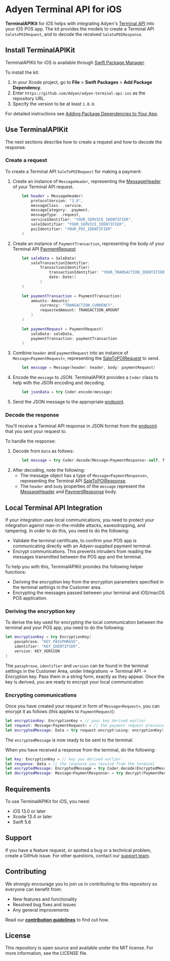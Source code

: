 # Adyen Terminal API for iOS

**TerminalAPIKit** for iOS helps with integrating Adyen's [Terminal API](https://docs.adyen.com/point-of-sale/terminal-api) into your iOS POS app. The kit provides the models to create a Terminal API `SaletoPOIRequest`, and to decode the received `SaletoPOIResponse`.

## Install TerminalAPIKit
TerminalAPIKit for iOS is available through [Swift Package Manager](https://swift.org/package-manager/). 

To install the kit:

1. In your Xcode project, go to **File** > **Swift Packages** > **Add Package Dependency**.
1. Enter `https://github.com/Adyen/adyen-terminal-api-ios` as the repository URL.
2. Specify the version to be at least `1.0.0`.

For detailed instructions see [Adding Package Dependencies to Your App](https://developer.apple.com/documentation/xcode/adding_package_dependencies_to_your_app).

## Use TerminalAPIKit
The next sections describe how to create a request and how to decode the response.

### Create a request
To create a Terminal API `SaleToPOIRequest` for making a payment:

1. Create an instance of `MessageHeader`, representing the [MessageHeader](https://docs.adyen.com/point-of-sale/terminal-api/terminal-api-reference#comadyennexomessageheader) of your Terminal API request.
   ```swift
       let header = MessageHeader(
           protocolVersion: "3.0",
           messageClass: .service,
           messageCategory: .payment,
           messageType: .request,
           serviceIdentifier: "YOUR_SERVICE_IDENTIFIER",
           saleIdentifier: "YOUR_SERVICE_IDENTIFIER",
           poiIdentifier: "YOUR_POI_IDENTIFIER"
       )
   ```
2. Create an instance of `PaymentTransaction`, representing the body of your Terminal API [PaymentRequest](https://docs.adyen.com/point-of-sale/terminal-api/terminal-api-reference#comadyennexopaymentrequest)
   ```swift
       let saleData = SaleData(
           saleTransactionIdentifier:
               TransactionIdentifier(
                   transactionIdentifier: "YOUR_TRANSACTION_IDENTIFIER",
                   date: Date()
               )
       )
       
       let paymentTransaction = PaymentTransaction(
           amounts: Amounts(
               currency: "TRANSACTION_CURRENCY",
               requestedAmount: TRANSACTION_AMOUNT
           )
       )
       
       let paymentRequest = PaymentRequest(
           saleData: saleData,
           paymentTransaction: paymentTransaction
       )
   ```
3. Combine `header` and `paymentRequest` into an instance of `Message<PaymentRequest>`, representing the [SaleToPOIRequest](https://docs.adyen.com/point-of-sale/make-a-payment#make-a-payment) to send.
   ```swift
       let message = Message(header: header, body: paymentRequest)
   ```
4. Encode the `message` to JSON. 
   TerminalAPIKit provides a `Coder` class to help with the JSON encoding and decoding.
   ```swift
       let jsonData = try Coder.encode(message)
   ```
5. Send the JSON message to the appropriate [endpoint](https://docs.adyen.com/point-of-sale/terminal-api#endpoints). 

### Decode the response
You'll receive a Terminal API response in JSON format from the [endpoint](https://docs.adyen.com/point-of-sale/terminal-apis#endpoints) that you sent your request to.

To handle the response:
 
1. Decode from `Data` as follows:
   ```swift
       let message = try Coder.decode(Message<PaymentResponse>.self, from: response)
   ```
2. After decoding, note the following:
   - The message object has a type of `Message<PaymentResponse>`, representing the Terminal API [SaleToPOIResponse](https://docs.adyen.com/point-of-sale/terminal-api-fundamentals#responses). 
   - The `header` and `body` properties of the `message` represent the [MessageHeader](https://docs.adyen.com/point-of-sale/terminal-api/terminal-api-reference#comadyennexomessageheader) and [PaymentResponse](https://docs.adyen.com/point-of-sale/terminal-api/terminal-api-reference#comadyennexopaymentresponse) body.
   
## Local Terminal API Integration

If your integration uses local communications, you need to protect your integration against man-in-the-middle attacks, eavesdropping, and tampering. In order to do this, you need to do the following:
- Validate the terminal certificate, to confirm your POS app is communicating directly with an Adyen-supplied payment terminal.
- Encrypt communications. This prevents intruders from reading the messages transmitted between the POS app and the terminal.
 
To help you with this, TerminalAPIKit provides the following helper functions:
- Deriving the encryption key from the encryption parameters specified in the terminal settings in the Customer area.
- Encrypting the messages passed between your terminal and iOS/macOS POS application.

### Deriving the encryption key
To derive the key used for encrypting the local communication between the terminal and your POS app, you need to do the following:
```swift
let encryptionKey = try EncryptionKey(
    passphrase: "KEY_PASSPHRASE",
    identifier: "KEY_IDENTIFIER",
    version: KEY_VERSION
)
``` 
The `passphrase`, `identifier` and `version` can be found in the terminal settings in the Customer Area, under Integrations -> Terminal API -> Encryption key. Pass them in a string form, exactly as they appear. Once the key is derived, you are ready to encrypt your local communication

### Encrypting communications
Once you have created your request in form of `Message<Request>`, you can encrypt it as follows (this applies to `PaymentRequest`):
```swift
let encryptionKey: EncryptionKey = // your key derived earlier
let request: Message<PaymentRequest> = // the payment request previously created
let encryptedMessage: Data = try request.encrypt(using: encryptionKey)
```
The `encryptedMessage` is now ready to be sent to the terminal.

When you have received a response from the terminal, do the following:
```swift
let key: EncryptionKey = // key you derived earlier
let response: Data = // the response you receive from the terminal
let encryptedMessage: EncryptedMessage = try Coder.decode(EncryptedMessage.self, from: response)
let decryptedMessage: Message<PaymentResponse> = try decrypt(PaymentRequest.self, using: key)
```

## Requirements
To use TerminalAPIKit for iOS, you need:
- iOS 13.0 or later
- Xcode 13.4 or later
- Swift 5.6

## Support
If you have a feature request, or spotted a bug or a technical problem, create a GitHub issue. For other questions, contact our [support team](https://support.adyen.com/hc/en-us/requests/new?ticket_form_id=360000705420).

## Contributing
We strongly encourage you to join us in contributing to this repository so everyone can benefit from:
* New features and functionality
* Resolved bug fixes and issues
* Any general improvements

Read our [**contribution guidelines**](CONTRIBUTING.md) to find out how.

## License
This repository is open source and available under the MIT license. For more information, see the LICENSE file.
